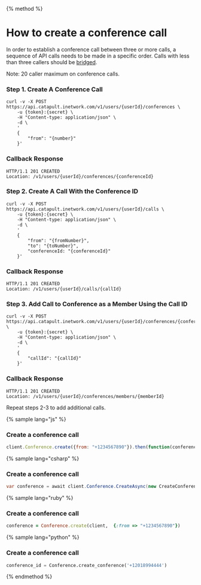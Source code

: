 {% method %}

# How to create a conference call

In order to establish a conference call between three or more calls, a sequence of API calls needs to be made in a specific order.  Calls with less than three callers should be [bridged](https://dev.bandwidth.com/ap-docs/methods/bridges/bridges.html). 

Note: 20 caller maximum on conference calls.

### Step 1. Create A Conference Call

```curl
curl -v -X POST https://api.catapult.inetwork.com/v1/users/{userId}/conferences \
    -u {token}:{secret} \
    -H "Content-type: application/json" \
    -d \
    '
    {
        "from": "{number}"
    }'
```

### Callback Response

```http
HTTP/1.1 201 CREATED
Location: /v1/users/{userId}/conferences/{conferenceId}
```

### Step 2. Create A Call With the Conference ID

```curl
curl -v -X POST https://api.catapult.inetwork.com/v1/users/{userId}/calls \
    -u {token}:{secret} \
    -H "Content-type: application/json" \
    -d \
    '
    {
        "from": "{fromNumber}",
        "to": "{toNumber}",
        "conferenceId: "{conferenceId}"
    }'
```

### Callback Response

```http
HTTP/1.1 201 CREATED
Location: /v1/users/{userId}/calls/{callId}
```

### Step 3. Add Call to Conference as a Member Using the Call ID

```curl
curl -v -X POST https://api.catapult.inetwork.com/v1/users/{userId}/conferences/{conferenceId}/members \
    -u {token}:{secret} \
    -H "Content-type: application/json" \
    -d \
    '
    {
        "callId": "{callId}"
    }'
```

### Callback Response

```http
HTTP/1.1 201 CREATED
Location: /v1/users/{userId}/conferences/members/{memberId}
```

Repeat steps 2-3 to add additional calls.


{% sample lang="js" %}

### Create a conference call
```js
client.Conference.create({from: "+1234567890"}).then(function(conference){});
```

{% sample lang="csharp" %}

### Create a conference call
```csharp
var conference = await client.Conference.CreateAsync(new CreateConferenceData {From = "+1234567890"});
```

{% sample lang="ruby" %}

### Create a conference call
```ruby
conference = Conference.create(client,  {:from => "+1234567890"})
```

{% sample lang="python" %}

### Create a conference call
```python
conference_id = Conference.create_conference('+12018994444')
```

{% endmethod %}



